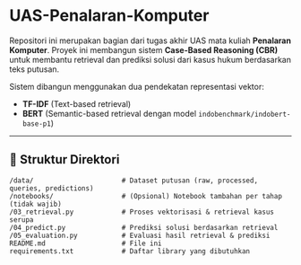 # UAS-Penalaran-Komputer
Repositori ini merupakan bagian dari tugas akhir UAS mata kuliah **Penalaran Komputer**. Proyek ini membangun sistem **Case-Based Reasoning (CBR)** untuk membantu retrieval dan prediksi solusi dari kasus hukum berdasarkan teks putusan.

Sistem dibangun menggunakan dua pendekatan representasi vektor:  
- **TF-IDF** (Text-based retrieval)  
- **BERT** (Semantic-based retrieval dengan model `indobenchmark/indobert-base-p1`)

---

## 🔧 Struktur Direktori

```
/data/                      # Dataset putusan (raw, processed, queries, predictions)
/notebooks/                 # (Opsional) Notebook tambahan per tahap (tidak wajib)
/03_retrieval.py            # Proses vektorisasi & retrieval kasus serupa
/04_predict.py              # Prediksi solusi berdasarkan retrieval
/05_evaluation.py           # Evaluasi hasil retrieval & prediksi
README.md                   # File ini
requirements.txt            # Daftar library yang dibutuhkan
```
